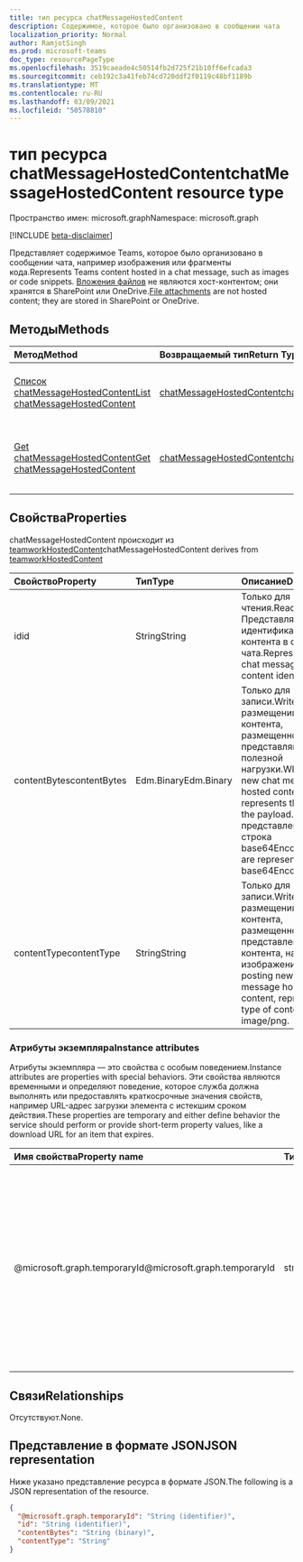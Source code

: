 ```yaml
---
title: тип ресурса chatMessageHostedContent
description: Содержимое, которое было организовано в сообщении чата
localization_priority: Normal
author: RamjotSingh
ms.prod: microsoft-teams
doc_type: resourcePageType
ms.openlocfilehash: 3519caeade4c50514fb2d725f21b10ff6efcada3
ms.sourcegitcommit: ceb192c3a41feb74cd720ddf2f0119c48bf1189b
ms.translationtype: MT
ms.contentlocale: ru-RU
ms.lasthandoff: 03/09/2021
ms.locfileid: "50578810"
---
```

# <a name="chatmessagehostedcontent-resource-type"></a><span data-ttu-id="e00d9-103">тип ресурса chatMessageHostedContent</span><span class="sxs-lookup"><span data-stu-id="e00d9-103">chatMessageHostedContent resource type</span></span>

<span data-ttu-id="e00d9-104">Пространство имен: microsoft.graph</span><span class="sxs-lookup"><span data-stu-id="e00d9-104">Namespace: microsoft.graph</span></span>

[!INCLUDE [beta-disclaimer](../../includes/beta-disclaimer.md)]

<span data-ttu-id="e00d9-105">Представляет содержимое Teams, которое было организовано в сообщении чата, например изображения или фрагменты кода.</span><span class="sxs-lookup"><span data-stu-id="e00d9-105">Represents Teams content hosted in a chat message, such as images or code snippets.</span></span>
<span data-ttu-id="e00d9-106">[Вложения файлов](chatmessageattachment.md) не являются хост-контентом; они хранятся в SharePoint или OneDrive.</span><span class="sxs-lookup"><span data-stu-id="e00d9-106">[File attachments](chatmessageattachment.md) are not hosted content; they are stored in SharePoint or OneDrive.</span></span>

## <a name="methods"></a><span data-ttu-id="e00d9-107">Методы</span><span class="sxs-lookup"><span data-stu-id="e00d9-107">Methods</span></span>

| <span data-ttu-id="e00d9-108">Метод</span><span class="sxs-lookup"><span data-stu-id="e00d9-108">Method</span></span>       | <span data-ttu-id="e00d9-109">Возвращаемый тип</span><span class="sxs-lookup"><span data-stu-id="e00d9-109">Return Type</span></span> | <span data-ttu-id="e00d9-110">Описание</span><span class="sxs-lookup"><span data-stu-id="e00d9-110">Description</span></span> |
|:-------------|:------------|:------------|
| [<span data-ttu-id="e00d9-111">Список chatMessageHostedContent</span><span class="sxs-lookup"><span data-stu-id="e00d9-111">List chatMessageHostedContent</span></span>](../api/chatmessage-list-chatmessagehostedcontents.md) | [<span data-ttu-id="e00d9-112">chatMessageHostedContent</span><span class="sxs-lookup"><span data-stu-id="e00d9-112">chatMessageHostedContent</span></span>](chatmessagehostedcontent.md) | <span data-ttu-id="e00d9-113">Извлечение списка **chatMessageHostedContent** для сообщения.</span><span class="sxs-lookup"><span data-stu-id="e00d9-113">Retrieve the list of **chatMessageHostedContent** for a message.</span></span> |
| [<span data-ttu-id="e00d9-114">Get chatMessageHostedContent</span><span class="sxs-lookup"><span data-stu-id="e00d9-114">Get chatMessageHostedContent</span></span>](../api/chatmessagehostedcontent-get.md) | [<span data-ttu-id="e00d9-115">chatMessageHostedContent</span><span class="sxs-lookup"><span data-stu-id="e00d9-115">chatMessageHostedContent</span></span>](chatmessagehostedcontent.md) | <span data-ttu-id="e00d9-116">Ознакомьтесь с свойствами и отношениями объекта **chatMessageHostedContent.**</span><span class="sxs-lookup"><span data-stu-id="e00d9-116">Read the properties and relationships of a **chatMessageHostedContent** object.</span></span> |

## <a name="properties"></a><span data-ttu-id="e00d9-117">Свойства</span><span class="sxs-lookup"><span data-stu-id="e00d9-117">Properties</span></span>

<span data-ttu-id="e00d9-118">chatMessageHostedContent происходит из [teamworkHostedContent](teamworkhostedcontent.md)</span><span class="sxs-lookup"><span data-stu-id="e00d9-118">chatMessageHostedContent derives from [teamworkHostedContent](teamworkhostedcontent.md)</span></span>

| <span data-ttu-id="e00d9-119">Свойство</span><span class="sxs-lookup"><span data-stu-id="e00d9-119">Property</span></span>     | <span data-ttu-id="e00d9-120">Тип</span><span class="sxs-lookup"><span data-stu-id="e00d9-120">Type</span></span>        | <span data-ttu-id="e00d9-121">Описание</span><span class="sxs-lookup"><span data-stu-id="e00d9-121">Description</span></span> |
|:-------------|:------------|:------------|
|<span data-ttu-id="e00d9-122">id</span><span class="sxs-lookup"><span data-stu-id="e00d9-122">id</span></span>            |<span data-ttu-id="e00d9-123">String</span><span class="sxs-lookup"><span data-stu-id="e00d9-123">String</span></span>       | <span data-ttu-id="e00d9-124">Только для чтения.</span><span class="sxs-lookup"><span data-stu-id="e00d9-124">Read-only.</span></span> <span data-ttu-id="e00d9-125">Представляет идентификатор контента в сообщении чата.</span><span class="sxs-lookup"><span data-stu-id="e00d9-125">Represents the chat message hosted content identifier.</span></span>|
|<span data-ttu-id="e00d9-126">contentBytes</span><span class="sxs-lookup"><span data-stu-id="e00d9-126">contentBytes</span></span>  |<span data-ttu-id="e00d9-127">Edm.Binary</span><span class="sxs-lookup"><span data-stu-id="e00d9-127">Edm.Binary</span></span>   | <span data-ttu-id="e00d9-128">Только для записи.</span><span class="sxs-lookup"><span data-stu-id="e00d9-128">Write-only.</span></span> <span data-ttu-id="e00d9-129">При размещении нового контента, размещенного в чате, представляются bytes полезной нагрузки.</span><span class="sxs-lookup"><span data-stu-id="e00d9-129">When posting new chat message hosted content, represents the bytes of the payload.</span></span> <span data-ttu-id="e00d9-130">Они представлены как строка base64Encoded.</span><span class="sxs-lookup"><span data-stu-id="e00d9-130">These are represented as a base64Encoded string.</span></span>|
|<span data-ttu-id="e00d9-131">contentType</span><span class="sxs-lookup"><span data-stu-id="e00d9-131">contentType</span></span>   |<span data-ttu-id="e00d9-132">String</span><span class="sxs-lookup"><span data-stu-id="e00d9-132">String</span></span>       | <span data-ttu-id="e00d9-133">Только для записи.</span><span class="sxs-lookup"><span data-stu-id="e00d9-133">Write-only.</span></span> <span data-ttu-id="e00d9-134">При размещении нового контента, размещенного в чате, представлен тип контента, например изображения/png.</span><span class="sxs-lookup"><span data-stu-id="e00d9-134">When posting new chat message hosted content, represents the type of content, such as image/png.</span></span>|

### <a name="instance-attributes"></a><span data-ttu-id="e00d9-135">Атрибуты экземпляра</span><span class="sxs-lookup"><span data-stu-id="e00d9-135">Instance attributes</span></span>

<span data-ttu-id="e00d9-136">Атрибуты экземпляра — это свойства с особым поведением.</span><span class="sxs-lookup"><span data-stu-id="e00d9-136">Instance attributes are properties with special behaviors.</span></span>
<span data-ttu-id="e00d9-137">Эти свойства являются временными и определяют поведение, которое служба должна выполнять или предоставлять краткосрочные значения свойств, например URL-адрес загрузки элемента с истекшим сроком действия.</span><span class="sxs-lookup"><span data-stu-id="e00d9-137">These properties are temporary and either define behavior the service should perform or provide short-term property values, like a download URL for an item that expires.</span></span>

| <span data-ttu-id="e00d9-138">Имя свойства</span><span class="sxs-lookup"><span data-stu-id="e00d9-138">Property name</span></span>                     | <span data-ttu-id="e00d9-139">Тип</span><span class="sxs-lookup"><span data-stu-id="e00d9-139">Type</span></span>   | <span data-ttu-id="e00d9-140">Описание</span><span class="sxs-lookup"><span data-stu-id="e00d9-140">Description</span></span>
|:----------------------------------|:-------|:--------------------------------
| <span data-ttu-id="e00d9-141">@microsoft.graph.temporaryId</span><span class="sxs-lookup"><span data-stu-id="e00d9-141">@microsoft.graph.temporaryId</span></span>      | <span data-ttu-id="e00d9-142">string</span><span class="sxs-lookup"><span data-stu-id="e00d9-142">string</span></span> | <span data-ttu-id="e00d9-143">Только для записи.</span><span class="sxs-lookup"><span data-stu-id="e00d9-143">Write-only.</span></span> <span data-ttu-id="e00d9-144">Представляет временный ИД для размещенного контента при отправке сообщения для ссылки на размещаемую информацию в **отправленных ресурсах chatMessage.**</span><span class="sxs-lookup"><span data-stu-id="e00d9-144">Represents the temporaryId for the hosted content while posting a message to refer to the hosted content in **chatMessage** resource being sent.</span></span>|

## <a name="relationships"></a><span data-ttu-id="e00d9-145">Связи</span><span class="sxs-lookup"><span data-stu-id="e00d9-145">Relationships</span></span>

<span data-ttu-id="e00d9-146">Отсутствуют.</span><span class="sxs-lookup"><span data-stu-id="e00d9-146">None.</span></span>

## <a name="json-representation"></a><span data-ttu-id="e00d9-147">Представление в формате JSON</span><span class="sxs-lookup"><span data-stu-id="e00d9-147">JSON representation</span></span>

<span data-ttu-id="e00d9-148">Ниже указано представление ресурса в формате JSON.</span><span class="sxs-lookup"><span data-stu-id="e00d9-148">The following is a JSON representation of the resource.</span></span>

<!-- {
  "blockType": "resource",
  "optionalProperties": [

  ],
  "@odata.type": "microsoft.graph.chatMessageHostedContent",
  "keyProperty": "id"
}-->

```json
{
  "@microsoft.graph.temporaryId": "String (identifier)",
  "id": "String (identifier)",
  "contentBytes": "String (binary)",
  "contentType": "String"
}
```

<!-- uuid: 16cd6b66-4b1a-43a1-adaf-3a886856ed98
2019-02-04 14:57:30 UTC -->
<!-- {
  "type": "#page.annotation",
  "description": "chatMessageHostedContent resource",
  "keywords": "",
  "section": "documentation",
  "tocPath": ""
}-->


